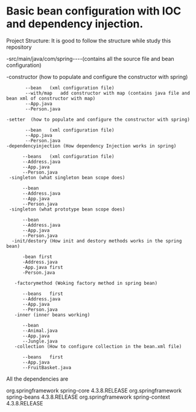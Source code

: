 # Basic bean configuration with IOC and dependency injection.

 
Project Structure: It is good to follow the structure while study this repository



 -src/main/java/com/spring----(contains all the source file and bean configuration)
 
 
 
   -constructor (how to populate and configure the constructor with spring)
   
           --bean	(xml configuration file)
           --with/map	add constructor with map (contains java file and bean xml of constructor with map)
           --App.java
           --Person.java          
           
    -setter  (how to populate and configure the constructor with spring)
    
           --bean	(xml configuration file)
           --App.java
           --Person.java
    -dependencyinjection (How dependency Injection works in spring)
    
          --beans	(xml configuration file)
          --Address.java	
          --App.java	
          --Person.java
     -singleton (what singleton bean scope does)
     
          --bean	
          --Address.java	
          --App.java	
          --Person.java
     -singleton (what prototype bean scope does)
     
          --bean	
          --Address.java	
          --App.java	
          --Person.java
      -init/destory (How init and destory methods works in the spring bean)
      
          -bean	first 
          -Address.java	
          -App.java	first 
          -Person.java
          
       -factorymethod (Woking factory method in spring bean)
       
          --beans	first 
          --Address.java	
          --App.java	
          --Person.java
       -inner (inner beans working)
       
          --bean
          --Animal.java	
          --App.java	
          --Jungle.java
       -collection (How to configure collection in the bean.xml file)
       
          --beans	first 
          --App.java	
          --FruitBasket.java
 
 All the dependencies are
 
 
<dependencies>
  	<dependency>
  		<groupId>org.springframework</groupId>
  		<artifactId>spring-core</artifactId>
  		<version>4.3.8.RELEASE</version>
  	</dependency>
  	<dependency>
  		<groupId>org.springframework</groupId>
  		<artifactId>spring-beans</artifactId>
  		<version>4.3.8.RELEASE</version>
  	</dependency>
  	<dependency>
  		<groupId>org.springframework</groupId>
  		<artifactId>spring-context</artifactId>
  		<version>4.3.8.RELEASE</version>
  	</dependency>
  </dependencies>
